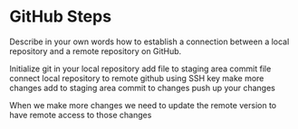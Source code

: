 # GitHub Steps

Describe in your own words how to establish a connection between a local repository and a remote repository on GitHub.

Initialize git in your local repository
add file to staging area
commit file
connect local repository to remote github using SSH key
make more changes
add to staging area
commit to changes
push up your changes

When we make more changes we need to update the remote version to have remote access to those changes
